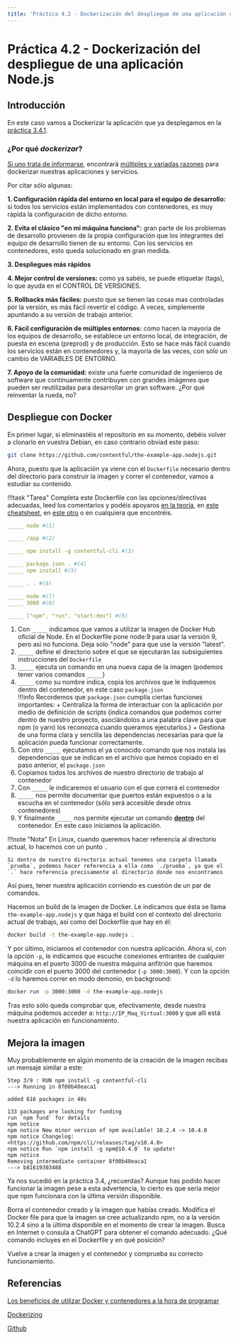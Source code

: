 ```yaml
---
title: 'Práctica 4.2 - Dockerización del despliegue de una aplicación con Node.js'
---
```


# Práctica 4.2 - Dockerización del despliegue de una aplicación Node.js

## Introducción

En este caso vamos a Dockerizar la aplicación que ya desplegamos en la [práctica 3.4.1](P3_4_1-NodeJS-Express.md).

### ¿Por qué *dockerizar*?

[Si uno trata de informarse](https://www.campusmvp.es/recursos/post/los-beneficios-de-utilizar-docker-y-contenedores-a-la-hora-de-programar.aspx), encontrará [múltiples y variadas razones](https://developerexperience.io/practices/dockerizing) para dockerizar nuestras aplicaciones y servicios.

Por citar sólo algunas:

**1. Configuración rápida del entorno en local para el equipo de desarrollo:** si todos los servicios están implementados con contenedores, es muy rápida la configuración de dicho entorno.

**2. Evita el clásico "en mi máquina funciona":** gran parte de los problemas de desarrollo provienen de la propia configuración que los integrantes del equipo de desarrollo tienen de su entorno. Con los servicios en contenedores, esto queda solucionado en gran medida.

**3. Despliegues más rápidos**

**4. Mejor control de versiones:** como ya sabéis, se puede etiquetar (tags), lo que ayuda en el CONTROL DE VERSIONES.

**5. Rollbacks más fáciles:** puesto que se tienen las cosas mas controladas por la versión, es más fácil revertir el código. A veces, simplemente apuntando a su versión de trabajo anterior.

**6. Fácil configuración de múltiples entornos:** como hacen la mayoría de los equipos de desarrollo, se establece un entorno local, de integración, de puesta en escena (preprod) y de producción. Esto se hace más fácil cuando los servicios están en contenedores y, la mayoría de las veces, con sólo un cambio de VARIABLES DE ENTORNO.

**7. Apoyo de la comunidad:** existe una fuerte comunidad de ingenieros de software que continuamente contribuyen con grandes imágenes que pueden ser reutilizadas para desarrollar un gran software. ¿Por qué reinventar la rueda, no?

## Despliegue con Docker

En primer lugar, si eliminastéis el repositorio en su momento, debéis volver a clonarlo en vuestra Debian, en caso contrario obviad este paso:

```sh
git clone https://github.com/contentful/the-example-app.nodejs.git
```
Ahora, puesto que la aplicación ya viene con el `Dockerfile` necesario dentro del directorio para construir la imagen y correr el contenedor, vamos a estudiar su contenido.

!!!task "Tarea"
    Completa este Dockerfile con las opciones/directivas adecuadas, leed los comentarios y podéis apoyaros [en la teoría](https://jmunozji.github.io/DAW/Unidad%207/Ud7_04_images/), en [este cheatsheet](https://devhints.io/dockerfile), en [este otro](https://kapeli.com/cheat_sheets/Dockerfile.docset/Contents/Resources/Documents/index) o en cualquiera que encontréis.

```yaml
_____ node #(1) 

_____ /app #(2)

_____ npm install -g contentful-cli #(3)

_____ package.json . #(4)
_____ npm install #(5)

_____ . . #(6)

_____ node #(7)
_____ 3000 #(8)

_____ ["npm", "run", "start:dev"] #(9)
```



1. Con `_____` indicamos que vamos a utilizar la imagen de Docker Hub oficial de Node. En el Dockerfile pone node:9 para usar la versión 9, pero así no funciona. Deja solo "node" para que use la versión "latest". 
2. `_____` define el directorio sobre el que se ejecutarán las subsiguientes instrucciones del `Dockerfile`   
3. `_____` ejecuta un comando en una nueva capa de la imagen (podemos tener varios comandos `_____`)
4. `_____` como su nombre indica, copia los archivos que le indiquemos dentro del contenedor, en este caso `package.json`    
    !!!info
        Recordemos que `package.json` cumplía ciertas funciones importantes:
         + Centraliza la forma de interactuar con la aplicación por medio de definición de scripts (indica comandos que podemos correr dentro de nuestro proyecto, asociándolos a una palabra clave para que npm (o yarn) los reconozca cuando queramos ejecutarlos.)
         + Gestiona de una forma clara y sencilla las dependencias necesarias para que la aplicación pueda funcionar correctamente.
5. Con otro `_____` ejecutamos el ya conocido comando que nos instala las dependencias que se indican en el archivo que hemos copiado en el paso anterior, el `package.json`
6. Copiamos todos los archivos de nuestro directorio de trabajo al contenedor
7. Con `_____` le indicaremos el usuario con el que correrá el contenedor
8. `_____` nos permite documentar que puertos están expuestos o a la escucha en el contenedor (sólo será accesible desde otros contenedores)
9.  Y finalmente `_____` nos permite ejecutar un comando **<u>dentro</u>** del contenedor. En este caso iniciamos la aplicación.

!!!note "Nota"
    En Linux, cuando queremos hacer referencia al directorio actual, lo hacemos con un punto `.` 

    Si dentro de nuestro directorio actual tenemos una carpeta llamada `prueba`, podemos hacer referencia a ella como `./prueba`, ya que el `.` hace referencia precisamente al directorio donde nos encontramos

Así pues, tener nuestra aplicación corriendo es cuestión de un par de comandos.

Hacemos un build de la imagen de Docker. Le indicamos que ésta se llama `the-example-app.nodejs` y que haga el build con el contexto del directorio actual de trabajo, así como del Dockerfile que hay en él:

```sh
docker build -t the-example-app.nodejs .
```

Y por último, iniciamos el contenedor con nuestra aplicación. Ahora sí, con la opción `-p`, le indicamos que escuche conexiones entrantes de cualquier máquina en el puerto 3000 de nuestra máquina anfitrión que haremos coincidir con el puerto 3000 del contenedor (`-p 3000:3000`). Y con la opción `-d` lo haremos correr en modo demonio, en background:

```sh
docker run -p 3000:3000 -d the-example-app.nodejs
```

Tras esto sólo queda comprobar que, efectivamente, desde nuestra máquina podemos acceder a: `http://IP_Maq_Virtual:3000` y que allí está nuestra aplicación en funcionamiento.

## Mejora la imagen

Muy probablemente en algún momento de la creación de la imagen recibas un mensaje similar a este:

    Step 3/9 : RUN npm install -g contentful-cli
    ---> Running in 8f00b40eaca1

    added 616 packages in 48s

    133 packages are looking for funding
    run `npm fund` for details
    npm notice 
    npm notice New minor version of npm available! 10.2.4 -> 10.4.0
    npm notice Changelog: <https://github.com/npm/cli/releases/tag/v10.4.0>
    npm notice Run `npm install -g npm@10.4.0` to update!
    npm notice 
    Removing intermediate container 8f00b40eaca1
    ---> b81619303488

Ya nos sucedió en la práctica 3.4, ¿recuerdas? Aunque has podido hacer funcionar la imagen pese a esta advertencia, lo cierto es que sería mejor que npm funcionara con la última versión disponible. 

Borra el contenedor creado y la imagen que habías creado. Modifica el Docker file para que la imagen se cree actualizando npm, no a la versión 10.2.4 sino a la última disponible en el momento de crear la imagen. Busca en Internet o consula a ChatGPT para obtener el comando adecuado. ¿Qué comando incluyes en el Dockerfile y en qué posición?

Vuelve a crear la imagen y el contenedor y comprueba su correcto funcionamiento.

## Referencias

[Los beneficios de utilizar Docker y contenedores a la hora de programar ](https://www.campusmvp.es/recursos/post/los-beneficios-de-utilizar-docker-y-contenedores-a-la-hora-de-programar.aspx)

[Dockerizing](https://developerexperience.io/practices/dockerizing)

[Github](https://github.com/contentful/the-example-app.nodejs)